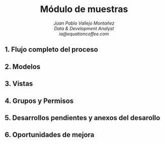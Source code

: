 <div align="center">
<h1> Módulo de muestras
</div>
<div align="center">
    <em>Juan Pablo Vallejo Montañez</em><br>
    <em>Data & Development Analyst</em><br>
    <em>ia@equationcoffee.com</em>
</div>


## 1. Flujo completo del proceso




## 2. Modelos   

## 3. Vistas

## 4. Grupos y Permisos

## 5. Desarrollos pendientes y anexos del desarollo 

## 6. Oportunidades de mejora